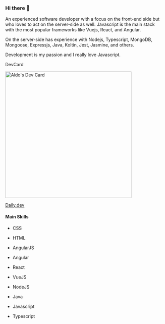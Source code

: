 ### Hi there 👋

An experienced software developer with a focus on the front-end side but who loves to act on the server-side as well.
Javascript is the main stack with the most popular frameworks like Vuejs, React, and Angular.

On the server-side has experience with Nodejs, Typescript, MongoDB, Mongoose, Expressjs, Java, Koltin, Jest, Jasmine, and others.

Development is my passion and I really love Javascript.

DevCard

<a href="https://app.daily.dev/aldomaciel"><img src="https://api.daily.dev/devcards/5965f8d615cb4c57a925162897d040df.png?r=w60" width="400" alt="Aldo's Dev Card"/></a>


[Daily.dev](https://app.daily.dev/aldomaciel)


#### Main Skills
- CSS

- HTML

- AngularJS
- Angular
- React
- VueJS
- NodeJS

- Java
- Javascript
- Typescript


<!--
**aldo-maciel/aldo-maciel** is a ✨ _special_ ✨ repository because its `README.md` (this file) appears on your GitHub profile.

Here are some ideas to get you started:

- 🔭 I’m currently working on ...
- 🌱 I’m currently learning ...
- 👯 I’m looking to collaborate on ...
- 🤔 I’m looking for help with ...
- 💬 Ask me about ...
- 📫 How to reach me: ...
- 😄 Pronouns: ...
- ⚡ Fun fact: ...
-->

